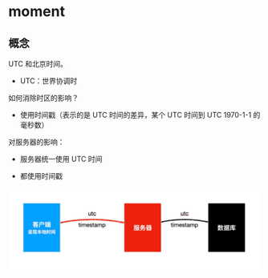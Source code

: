 # moment

## 概念

UTC 和北京时间。

- UTC：世界协调时

如何消除时区的影响？

- 使用时间戳（表示的是 UTC 时间的差异，某个 UTC 时间到 UTC 1970-1-1 的毫秒数）

对服务器的影响：

- 服务器统一使用 UTC 时间

- 都使用时间戳

![alt text](image.png)